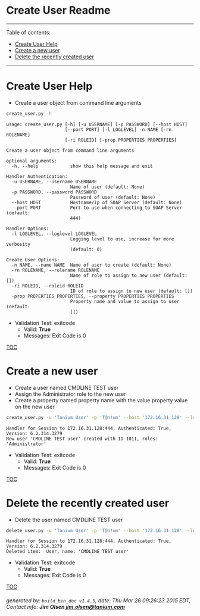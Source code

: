 Create User Readme
===========================

---------------------------
<a name='toc'>Table of contents:</a>

  * [Create User Help](#user-content-create-user-help)
  * [Create a new user](#user-content-create-a-new-user)
  * [Delete the recently created user](#user-content-delete-the-recently-created-user)

---------------------------

# Create User Help

  * Create a user object from command line arguments

```bash
create_user.py -h
```

```
usage: create_user.py [-h] [-u USERNAME] [-p PASSWORD] [--host HOST]
                      [--port PORT] [-l LOGLEVEL] -n NAME [-rn ROLENAME]
                      [-ri ROLEID] [-prop PROPERTIES PROPERTIES]

Create a user object from command line arguments

optional arguments:
  -h, --help            show this help message and exit

Handler Authentication:
  -u USERNAME, --username USERNAME
                        Name of user (default: None)
  -p PASSWORD, --password PASSWORD
                        Password of user (default: None)
  --host HOST           Hostname/ip of SOAP Server (default: None)
  --port PORT           Port to use when connecting to SOAP Server (default:
                        444)

Handler Options:
  -l LOGLEVEL, --loglevel LOGLEVEL
                        Logging level to use, increase for more verbosity
                        (default: 0)

Create User Options:
  -n NAME, --name NAME  Name of user to create (default: None)
  -rn ROLENAME, --rolename ROLENAME
                        Name of role to assign to new user (default: [])
  -ri ROLEID, --roleid ROLEID
                        ID of role to assign to new user (default: [])
  -prop PROPERTIES PROPERTIES, --property PROPERTIES PROPERTIES
                        Property name and value to assign to user (default:
                        [])
```

  * Validation Test: exitcode
    * Valid: **True**
    * Messages: Exit Code is 0



[TOC](#user-content-toc)


# Create a new user

  * Create a user named CMDLINE TEST user
  * Assign the Administrator role to the new user
  * Create a property named property name with the value property value on the new user

```bash
create_user.py -u 'Tanium User' -p 'T@n!um' --host '172.16.31.128' --loglevel 1 --name "CMDLINE TEST user" --rolename "Administrator" --property "property name" "property value" | tee -a /var/folders/dk/vjr1r_c53yx6k6gzp2bbt_c40000gn/T/create_user.out
```

```
Handler for Session to 172.16.31.128:444, Authenticated: True, Version: 6.2.314.3279
New user 'CMDLINE TEST user' created with ID 1011, roles: 'Administrator'
```

  * Validation Test: exitcode
    * Valid: **True**
    * Messages: Exit Code is 0



[TOC](#user-content-toc)


# Delete the recently created user

  * Delete the user named CMDLINE TEST user

```bash
delete_user.py -u 'Tanium User' -p 'T@n!um' --host '172.16.31.128' --loglevel 1 --id `cat /var/folders/dk/vjr1r_c53yx6k6gzp2bbt_c40000gn/T/create_user.out| grep created | sed 's/.*ID //' | cut -d, -f1`
```

```
Handler for Session to 172.16.31.128:444, Authenticated: True, Version: 6.2.314.3279
Deleted item:  User, name: 'CMDLINE TEST user'
```

  * Validation Test: exitcode
    * Valid: **True**
    * Messages: Exit Code is 0



[TOC](#user-content-toc)


###### generated by: `build_bin_doc v1.4.5`, date: Thu Mar 26 09:26:23 2015 EDT, Contact info: **Jim Olsen <jim.olsen@tanium.com>**